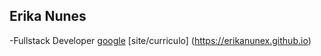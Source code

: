## Erika Nunes
-Fullstack Developer
[google](https://www.google.com/)
[site/curriculo] (https://erikanunex.github.io)